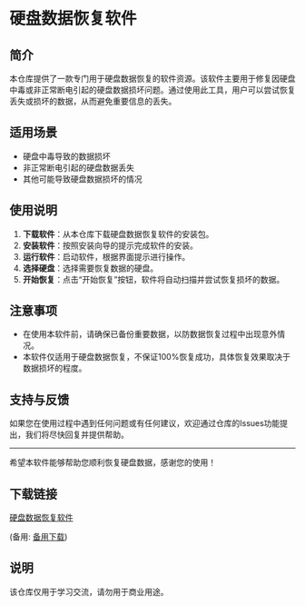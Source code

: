 # 硬盘数据恢复软件

## 简介
本仓库提供了一款专门用于硬盘数据恢复的软件资源。该软件主要用于修复因硬盘中毒或非正常断电引起的硬盘数据损坏问题。通过使用此工具，用户可以尝试恢复丢失或损坏的数据，从而避免重要信息的丢失。

## 适用场景
- 硬盘中毒导致的数据损坏
- 非正常断电引起的硬盘数据丢失
- 其他可能导致硬盘数据损坏的情况

## 使用说明
1. **下载软件**：从本仓库下载硬盘数据恢复软件的安装包。
2. **安装软件**：按照安装向导的提示完成软件的安装。
3. **运行软件**：启动软件，根据界面提示进行操作。
4. **选择硬盘**：选择需要恢复数据的硬盘。
5. **开始恢复**：点击“开始恢复”按钮，软件将自动扫描并尝试恢复损坏的数据。

## 注意事项
- 在使用本软件前，请确保已备份重要数据，以防数据恢复过程中出现意外情况。
- 本软件仅适用于硬盘数据恢复，不保证100%恢复成功，具体恢复效果取决于数据损坏的程度。

## 支持与反馈
如果您在使用过程中遇到任何问题或有任何建议，欢迎通过仓库的Issues功能提出，我们将尽快回复并提供帮助。

---

希望本软件能够帮助您顺利恢复硬盘数据，感谢您的使用！

## 下载链接
[硬盘数据恢复软件](https://pan.quark.cn/s/57dc9ec85681) 

(备用: [备用下载](https://pan.baidu.com/s/15XG524v1y84AAbzimFOAGA?pwd=1234))

## 说明

该仓库仅用于学习交流，请勿用于商业用途。
